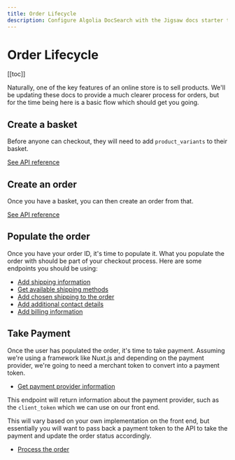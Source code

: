 ```yaml
---
title: Order Lifecycle
description: Configure Algolia DocSearch with the Jigsaw docs starter template
---
```


# Order Lifecycle

[[toc]]

Naturally, one of the key features of an online store is to sell products. We'll be updating these docs to provide a much clearer process for orders, but for the time being here is a basic flow which should get you going.

## Create a basket

Before anyone can checkout, they will need to add `product_variants` to their basket.

[See API reference](https://api-docs.getcandy.io/#operation/post-basket-lines)

## Create an order

Once you have a basket, you can then create an order from that.

[See API reference](https://api-docs.getcandy.io/#operation/post-orders)

## Populate the order

Once you have your order ID, it's time to populate it. What you populate the order with should be part of your checkout process. Here are some endpoints you should be using:

- [Add shipping information](https://api-docs.getcandy.io/#operation/put-orders-id-shipping-address)
- [Get available shipping methods](https://api-docs.getcandy.io/#operation/get-orders-id-shipping-methods)
- [Add chosen shipping to the order](https://api-docs.getcandy.io/#operation/put-orders-id-shipping-cost)
- [Add additional contact details](https://api-docs.getcandy.io/#operation/put-orders-id-contact)
- [Add billing information](https://api-docs.getcandy.io/#operation/put-orders-orderId-billing-address)

## Take Payment

Once the user has populated the order, it's time to take payment. Assuming we're using a framework like Nuxt.js and depending on the payment provider, we're going to need a merchant token to convert into a payment token.

- [Get payment provider information](https://api-docs.getcandy.io/#operation/get-payments-provider)

This endpoint will return information about the payment provider, such as the `client_token` which we can use on our front end.

This will vary based on your own implementation on the front end, but essentially you will want to pass back a payment token to the API to take the payment and update the order status accordingly.

- [Process the order](https://api-docs.getcandy.io/#operation/post-orders-process)
